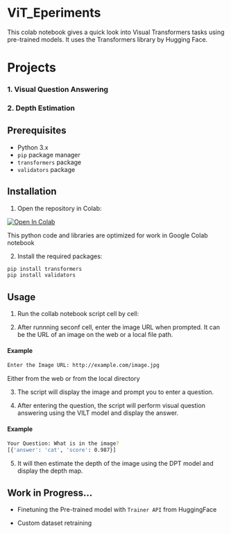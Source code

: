 # ViT_Eperiments

This colab notebook gives a quick look into Visual Transformers tasks using pre-trained models. It uses the Transformers library by Hugging Face.

# Projects
### 1. Visual Question Answering 
### 2. Depth Estimation



## Prerequisites

- Python 3.x
- `pip` package manager
- `transformers` package
- `validators` package

## Installation

1. Open the repository in Colab:

[![Open In Colab](https://colab.research.google.com/assets/colab-badge.svg)](https://colab.research.google.com/github/Ajishpradeep/ViT_Eperiments/blob/main/HuggingFace_ViT_Experiment.ipynb)

This python code and libraries are optimized for work in Google Colab notebook

2. Install the required packages:

```bash
pip install transformers
pip install validators
```

## Usage

1. Run the collab notebook script cell by cell:

2. After runnning seconf cell, enter the image URL when prompted. It can be the URL of an image on the web or a local file path.

#### Example
```bash
Enter the Image URL: http://example.com/image.jpg
```
Either from the web or from the local directory

3. The script will display the image and prompt you to enter a question.

4. After entering the question, the script will perform visual question answering using the VILT model and display the answer.

#### Example
```bash
Your Question: What is in the image?
[{'answer': 'cat', 'score': 0.987}]
```

5. It will then estimate the depth of the image using the DPT model and display the depth map.

## Work in Progress...

- Finetuning the Pre-trained model with `Trainer API` from HuggingFace

- Custom dataset retraining
